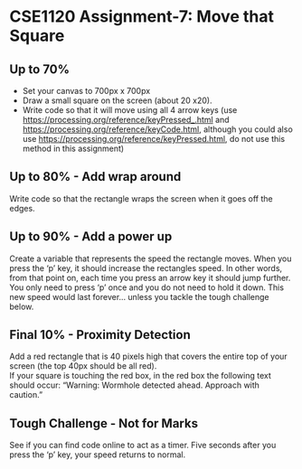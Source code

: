 # CSE1120 Assignment-7: Move that Square

## Up to 70%
* Set your canvas to 700px x 700px
* Draw a small square on the screen (about 20 x20).
* Write code so that it will move using all 4 arrow keys (use https://processing.org/reference/keyPressed_.html and https://processing.org/reference/keyCode.html, although you could also use https://processing.org/reference/keyPressed.html, do not use this method in this assignment)

## Up to 80% - Add wrap around
Write code so that the rectangle wraps the screen when it goes off the edges.  

## Up to 90% - Add a power up
Create a variable that represents the speed the rectangle moves. When you press the ‘p’ key, it should increase the rectangles speed. In other words, from that point on, each time you press an arrow key it should jump further. You only need to press ‘p’ once and you do not need to hold it down. This new speed would last forever…  unless you tackle the tough challenge below.

## Final 10% - Proximity Detection
Add a red rectangle that is 40 pixels high that covers the entire top of your screen (the top 40px should be all red).  
If your square is touching the red box, in the red box the following text should occur: “Warning: Wormhole detected ahead.  Approach with caution.”

## Tough Challenge - Not for Marks
See if you can find code online to act as a timer. Five seconds after you press the ‘p’ key, your speed returns to normal.
